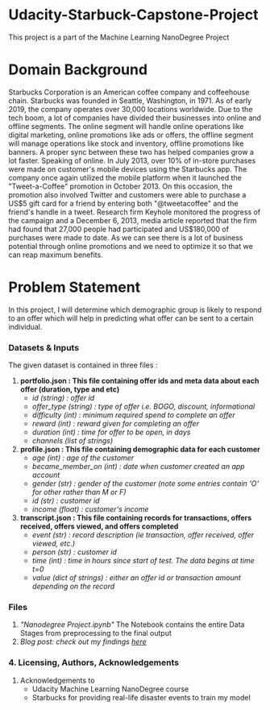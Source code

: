 # Udacity-Starbuck-Capstone-Project
This project is a part of the Machine Learning NanoDegree Project

# Domain Background
Starbucks Corporation is an American coffee company and ​coffeehouse chain​. Starbucks was founded in Seattle, Washington, in 1971. As of early 2019, the company operates over 30,000 locations worldwide. Due to the tech boom, a lot of companies have divided their businesses into online and offline segments. The online segment will handle online operations like digital marketing, online promotions like ads or offers, the offline segment will manage operations like stock and inventory, offline promotions like banners. A proper sync between these two has helped companies grow a lot faster. Speaking of online. In July 2013, over 10% of in-store purchases were made on customer's mobile devices using the Starbucks app. The company once again utilized the mobile platform when it launched the "Tweet-a-Coffee" promotion in October 2013. On this occasion, the promotion also involved Twitter and customers were able to purchase a US$5 gift card for a friend by entering both "@tweetacoffee" and the friend's handle in a tweet. Research firm Keyhole monitored the progress of the campaign and a December 6, 2013, media article reported that the firm had found that 27,000 people had participated and US$180,000 of purchases were made to date. As we can see there is a lot of business potential through online promotions and we need to optimize it so that we can reap maximum benefits.

# Problem Statement
In this project, I will determine which demographic group is likely to respond to an offer which will help in predicting what offer can be sent to a certain individual.



### Datasets & Inputs
The given dataset is contained in three files :
  1. **portfolio.json : This file containing offer ids and meta data about each offer (duration, type and etc)** 
     - *id (string) : offer id*
     - *offer_type (string) : type of offer i.e. BOGO, discount, informational*
     - *difficulty (int) : minimum required spend to complete an offer*
     - *reward (int) : reward given for completing an offer*
     - *duration (int) : time for offer to be open, in days*
     - *channels (list of strings)*
  2. **profile.json : This file containing demographic data for each customer**
     - *age (int) : age of the customer*
     - *became_member_on (int) : date when customer created an app account*
     - *gender (str) : gender of the customer (note some entries contain 'O' for other rather than M or F)*
     - *id (str) : customer id*
     - *income (float) : customer's income*
  3. **transcript.json : This file containing records for transactions, offers received, offers viewed, and offers completed**
     - *event (str) : record description (ie transaction, offer received, offer viewed, etc.)*
     - *person (str) : customer id*
     - *time (int) : time in hours since start of test. The data begins at time t=0*
     - *value (dict of strings) : either an offer id or transaction amount depending on the record*


### Files
1. *"Nanodegree Project.ipynb"* The Notebook contains the entire Data Stages from preprocessing to the final output
2. *Blog post: check out my findings [here](https://lokeshlalwani07.blogspot.com/2020/01/using-machine-learning-to-determine.html)* 

### 4. Licensing, Authors, Acknowledgements
1. Acknowledgements to 
   - Udacity Machine Learning NanoDegree course
   - Starbucks for providing real-life disaster events to train my model 
